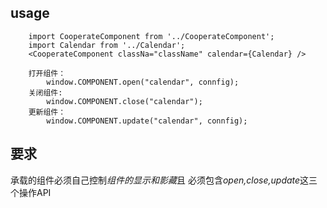 ## usage
```
    import CooperateComponent from '../CooperateComponent';
    import Calendar from '../Calendar';
    <CooperateComponent classNa="className" calendar={Calendar} />

    打开组件：
        window.COMPONENT.open("calendar", connfig);
    关闭组件:
        window.COMPONENT.close("calendar");
    更新组件：
        window.COMPONENT.update("calendar", connfig);
```

## 要求
承载的组件必须自己控制*组件的显示和影藏*且 必须包含*open,close,update*这三个操作API